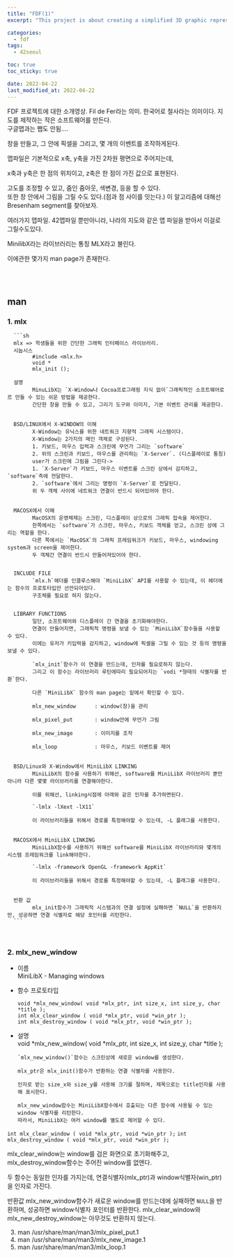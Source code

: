 ```yaml
---
title: "FDF(1)"
excerpt: "This project is about creating a simplified 3D graphic representation of a relief landscape."

categories:
  - fdf
tags:
  - 42seoul

toc: true
toc_sticky: true

date: 2022-04-22
last_modified_at: 2022-04-22
---
```


FDF 프로젝트에 대한 소개영상.
Fil de Fer라는 의미. 한국어로 철사라는 의미이다.
지도를 제작하는 작은 소프트웨어를 만든다.  
구글맵과는 쨉도 안됨....

창을 만들고, 그 안에 픽셀을 그리고, 몇 개의 이벤트를 조작하게된다.  

맵파일은 기본적으로 x축, y축을 가진 2차원 평면으로 주어지는데,

x축과 y축은 한 점의 위치이고, z축은 한 점이 가진 값으로 표현된다.  

고도를 조정할 수 있고, 줌인 줌아웃, 색변경, 등을 할 수 있다.  
또한 창 안에서 그림을 그릴 수도 있다.(점과 점 사이를 잇는다.) 이 알고리즘에 대해선 Bresenham segment를 찾아보자.  

여러가지 맵파일. 42맵파일 뿐만아니라, 나라의 지도와 같은 맵 파일을 받아서 이걸로 그릴수도있다.  

MinilibX라는 라이브러리는 통칭 MLX라고 불린다.  

이에관한 몇가지 man page가 존재한다.  

<br><br>

## man


### 1. mlx


      ```sh
      mlx => 학생들을 위한 간단한 그래픽 인터페이스 라이브러리.
      시놉시스
            #include <mlx.h>
            void *
            mlx_init ();

      설명
            MinuLibX는 `X-Window나 Cocoa프로그래핑 지식 없이`그래픽적인 소프트웨어로르 만들 수 있는 쉬운 방법을 제공한다.  
            간단한 창을 만들 수 있고, 그리기 도구와 이미지, 기본 이벤트 관리를 제공한다.  


      BSD/LINUX에서 X-WINDOW의 이해
            X-Window는 유닉스를 위한 네트워크 지향적 그래픽 시스템이다.  
            X-Window는 2가지의 메인 객체로 구성된다.  
            1. 키보드, 마우스 입력과 스크린에 무언가 그리는 `software`  
            2. 위의 스크린과 키보드, 마우스를 관리하는 `X-Server`. (디스플레이로 통칭)  
            user가 스크린에 그림을 그린다->  
            1. `X-Server`가 키보드, 마우스 이벤트를 스크린 상에서 감지하고, `software`측에 전달한다.  
            2. `software`에서 그리는 명령이 `X-Server`로 전달된다.  
            위 두 객체 사이에 네트워크 연결이 반드시 되어있어야 한다.  


      MACOSX에서 이해
            MacOSX의 운영체제는 스크린, 디스플레이 상으로의 그래픽 접속을 제어한다.  
            한쪽에서는 `software`가 스크린, 마우스, 키보드 객체를 얻고, 스크린 상에 그리는 역할을 한다.  
            다른 쪽에서는 `MacOSX`의 그래픽 프레임워크가 키보드, 마우스, windowing system과 screen을 제어한다.  
            두 객체간 연결이 반드시 만들어져있어야 한다.  


      INCLUDE FILE
            `mlx.h`헤더를 인클루스해야 `MiniLibX` API를 사용할 수 있는데, 이 헤더에는 함수의 프로토타입만 선언되어있다. 
            구조체를 필요로 하지 않는다.  


      LIBRARY FUNCTIONS
            일단, 소프트웨어와 디스플레이 간 연결을 초기화해야한다.  
            연결이 만들어지면, 그래픽적 명령을 보낼 수 있는 `MiniLibX`함수들을 사용할 수 있다.  
            이에는 유저가 키입력을 감지하고, window에 픽셀을 그릴 수 있는 것 등의 명령을 보낼 수 있다.  

            `mlx_init`함수가 이 연결을 만드는데, 인자를 필요로하지 않는다.  
            그리고 이 함수는 라이브러리 루틴에따리 필요되어지는 `vodi *형태의 식별자를 반환`한다.  

            다른 `MiniLibX` 함수의 man page는 밑에서 확인할 수 있다.  

            mlx_new_window      : window(창)을 관리

            mlx_pixel_put       : window안에 무언가 그림

            mlx_new_image       : 이미지를 조작

            mlx_loop            : 마우스, 키보드 이벤트를 제어


      BSD/Linux와 X-Window에서 MiniLibX LINKING
            MiniLibX의 함수를 사용하기 위해선, software를 MiniLibX 라이브러리 뿐만아니라 다른 몇몇 라이브러리를 연결해야한다. 

            이를 위해선, linking시점에 아래와 같은 인자를 추가하면된다.  

            `-lmlx -lXext -lX11`

            이 라이브러리들을 위해서 경로를 특정해야할 수 있는데, -L 플래그를 사용한다.


      MACOSX에서 MiniLibX LINKING
            MiniLibX함수를 사용하기 위해선 software를 MiniLibX 라이브러리와 몇개의 시스템 프레임워크를 link해야한다.
            
            `-lmlx -framework OpenGL -framework AppKit`

            이 라이브러리들을 위해서 경로를 특정해야할 수 있는데, -L 플래그를 사용한다.


      반환 값
            mlx_init함수가 그래픽적 시스템과의 연결 설정에 실패하면 `NULL`을 반환하지만, 성공하면 연결 식별자로 해당 포인터를 리턴한다.
      ```

<br>


### 2. mlx_new_window


- 이름   
      MiniLibX - Managing windows

- 함수 프로토타입

      void *mlx_new_window( void *mlx_ptr, int size_x, int size_y, char *title );
      int mlx_clear_window ( void *mlx_ptr, void *win_ptr );
      int mlx_destroy_window ( void *mlx_ptr, void *win_ptr );
      

- 설명  
      void *mlx_new_window( void *mlx_ptr, int size_x, int size_y, char *title );

      `mlx_new_window()`함수는 스크린상에 새로운 window를 생성한다.  

      mlx_ptr은 mlx_init()함수가 반환하는 연결 식별자를 사용한다.

      인자로 받는 size_x와 size_y를 사용해 크기를 절하며, 제목으로는 title인자를 사용해 표시한다.

      mlx_new_window함수는 MiniLibX함수에서 호출되는 다른 함수에 사용될 수 있는 window 식별자를 리턴한다.
      따라서, MiniLibX는 여러 window를 별도로 제어할 수 있다.  


`int mlx_clear_window ( void *mlx_ptr, void *win_ptr );`
`int mlx_destroy_window ( void *mlx_ptr, void *win_ptr );`

mlx_clear_window는 window를 검은 화면으로 초기화해주고,  
mlx_destroy_window함수는 주어진 window를 없앤다.

두 함수는 동일한 인자를 가지는데, 연결식별자(mlx_ptr)과 window식별자(win_ptr)을 인자로 가진다.

반환값
mlx_new_window함수가 새로운 window를 만드는데에 실패하면 `NULL`을 반환하며, 성공하면 window식별자 포인터를 반환한다.
mlx_clear_window와 mlx_new_destroy_window는 아무것도 반환하지 않는다.

3. man /usr/share/man/man3/mlx_pixel_put.1  
4. man /usr/share/man/man3/mlx_new_image.1  
5. man /usr/share/man/man3/mlx_loop.1  






